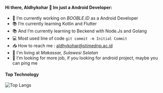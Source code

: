#### Hi there, Aldhykohar 👋 Im just a Android Developer:

- 👷 I’m currently working on _BOOBLE.ID_ as a Android Developer
- 📚 I’m currently learning Kotlin and Flutter
- 📚 And I’m currently learning to Beckend with Node.Js and Golang
- 💻 Most used line of code `git commit -m Initial Commit`
- 📥 How to reach me : aldhykohar@stimednp.ac.id
- 🚩 I'm living at _Makassar, Sulawesi Selatan_
- 📐 I'm looking for more job, if you looking for android project, maybe you can ping me


#### Top Technology

![Top Langs](https://github-readme-stats.vercel.app/api/top-langs/?username=aldhykohar&layout=compact&theme=gotham)
